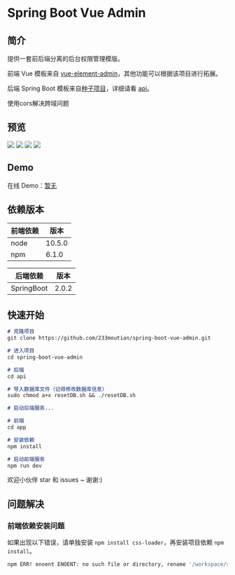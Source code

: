 # Spring Boot Vue Admin

## 简介

提供一套前后端分离的后台权限管理模版。

前端 Vue 模板来自 [vue-element-admin](https://github.com/PanJiaChen/vue-element-admin)，其他功能可以根据该项目进行拓展。

后端 Spring Boot 模板来自[种子项目](https://github.com/Zoctan/spring-boot-api-seedling.git)，详细请看 [api](https://github.com/Zoctan/spring-boot-vue-admin/tree/master/api)。

使用cors解决跨域问题
## 预览

<img src="https://github.com/233moutian/springboot-vue-admin/blob/master/README/1.png"/>

<img src="https://github.com/Zoctan/spring-boot-vue-admin/blob/master/README/2.png"/>

<img src="https://github.com/Zoctan/spring-boot-vue-admin/blob/master/README/3.png"/>

<img src="https://github.com/Zoctan/spring-boot-vue-admin/blob/master/README/4.png"/>

## Demo

在线 Demo：[暂无]()

## 依赖版本

前端依赖 | 版本
--------|------
node    | 10.5.0
npm     | 6.1.0

后端依赖    | 版本
-----------|------
SpringBoot | 2.0.2

## 快速开始

```markdown
# 克隆项目
git clone https://github.com/233moutian/spring-boot-vue-admin.git

# 进入项目
cd spring-boot-vue-admin

# 后端
cd api

# 导入数据库文件（记得修改数据库信息）
sudo chmod a+x resetDB.sh && ./resetDB.sh

# 启动后端服务...

# 前端
cd app

# 安装依赖
npm install

# 启动前端服务
npm run dev
```

欢迎小伙伴 star 和 issues ~ 谢谢:)

## 问题解决

### 前端依赖安装问题

如果出现以下错误，请单独安装 `npm install css-loader`，再安装项目依赖 `npm install`。

```bash
npm ERR! enoent ENOENT: no such file or directory, rename '/workspace/spring-boot-vue-admin/app/node_modules/.staging/css-loader-b931fe48/node_modules/ansi-styles' -> '/workspace/spring-boot-vue-admin/app/node_modules/.staging/ansi-styles-6535fafb'
```

